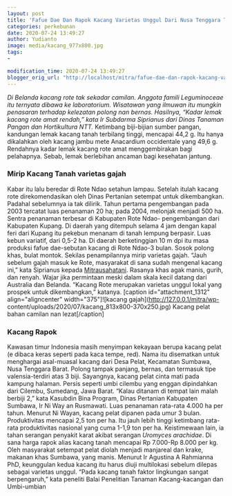 ```yaml
---
layout: post
title: 'Fafue Dae Dan Rapok Kacang Varietas Unggul Dari Nusa Tenggara Timur'
categories: perkebunan
date: 2020-07-24 13:49:27
author: Yudianto
image: media/kacang_977x800.jpg
tags:
- 

modification_time: 2020-07-24 13:49:27
blogger_orig_url: "http://localhost/mitra/fafue-dae-dan-rapok-kacang-varietas.html"
---
```


_Di Belanda kacang rote tak sekadar camilan. Anggota famili Leguminoceae itu
ternyata dibawa ke laboratorium. Wisatawan yang ilmuwan itu mungkin penasaran
terhadap kelezatan polong nan bernas. Hasilnya, “Kadar lemak kacang rote amat
rendah,” kata Ir Subdarma Siprianus dari Dinas Tanaman Pangan dan Hortikultura
NTT._ Ketimbang biji-bijian sumber pangan, kandungan lemak kacang tanah
terbilang tinggi, mencapai 44,2 g. Itu hanya dikalahkan oleh kacang jambu mete
Anacardium occidentale yang 49,6 g. Rendahnya kadar lemak kacang rote amat
menggembirakan bagi pelahapnya. Sebab, lemak berlebihan ancaman bagi kesehatan
jantung.

### Mirip Kacang Tanah varietas gajah

Kabar itu lalu beredar di Rote Ndao setahun lampau. Setelah itulah kacang rote
direkomendasikan oleh Dinas Pertanian setempat untuk dikembangkan. Padahal
sebelumnya ia tak dilirik. Tahun pertama pengembangan pada 2003 tercatat luas
penanaman 20 ha; pada 2004, melonjak menjadi 500 ha. Sentra penanaman terbesar
di Kabupaten Rote Ndao- pengembangan dari Kabupaten Kupang. Di daerah yang
ditempuh selama 4 jam dengan kapal feri dari Kupang itu pekebun menanam di
tanah lempung berpasir. Luas kebun variatif, dari 0,5-2 ha. Di daerah
berketinggian 10 m dpi itu masa produksi fafue dae-sebutan kacang di Rote
Ndao-3 bulan. Sosok polong khas, bulat montok. Sekilas penampilannya mirip
varietas gajah. “Jauh sebelum gajah masuk ke Rote, masyarakat di sana sudah
mengenal kacang ini,” kata Siprianus kepada
[Mitrausahatani](http://127.0.0.1/mitra). Rasanya khas agak manis, gurih, dan
renyah. Wajar jika permintaan meski dalam skala kecil datang dari Australia
dan Belanda. “Kacang Rote merupakan varietas unggul lokal yang prospek untuk
dikembangkan,” katanya. [caption id="attachment_1312" align="aligncenter"
width="375"]![kacang gajah](http://127.0.0.1/mitra/wp-
content/uploads/2020/07/kacang_813x800-370x250.jpg) Kacang pelat bahan camilan
nan lezat[/caption]

### Kacang Rapok

Kawasan timur Indonesia masih menyimpan kekayaan berupa kacang pelat (e dibaca
keras seperti pada kaca tempe, red). Nama itu disematkan untuk menghargai
asal-muasal kacang dari Desa Pelat, Kecamatan Sumbawa, Nusa Tenggara Barat.
Polong tampak panjang, bernas, dan termasuk tipe valensia-terdiri atas 3 biji.
Sayangnya, kacang pelat cinta mati pada kampung halaman. Persis seperti umbi
cilembu yang enggan dipindahkan dari Cilembu, Sumedang, Jawa Barat. “Kalau
ditanam di tempat lain malah berbiji 2,” kata Kasubdin Bina Program, Dinas
Pertanian Kabupaten Sumbawa, Ir Ni Way an Rusmawati. Luas penanaman rata-rata
4.000 ha per tahun. Menurut Ni Wayan, kacang pelat dipanen pada umur 3 bulan.
Produktivitas mencapai 2,5 ton per ha. Itu jauh lebih tinggi ketimbang rata-
rata produktivitas nasional yang cuma 1-1,9 ton per ha. Keistimewaan lain, ia
tahan serangan penyakit karat akibat serangan _Uromyces arachidae_. Di sana
harga rapok alias kacang tanah mencapai Rp 7.000-Rp 8.000 per kg. Oleh
masyarakat setempat pelat diolah menjadi manjareal dan krake, makanan khas
Sumbawa, yang manis. Menurut Ir Agustina A Rahmianna PhD, keunggulan kedua
kacang itu harus diuji multilokasi sebelum dilepas sebagai varietas unggul.
“Pada kacang tanah faktor lingkungan sangat berpengaruh,” kata peneliti Balai
Penelitian Tanaman Kacang-kacangan dan Umbi-umbian


